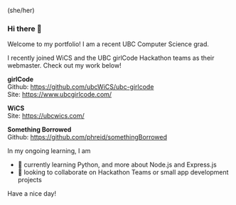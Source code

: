 (she/her)

### Hi there 👋

Welcome to my portfolio! I am a recent UBC Computer Science grad. 

I recently joined WiCS and the UBC girlCode Hackathon teams as their webmaster. Check out my work below!

**girlCode**\
Github: https://github.com/ubcWiCS/ubc-girlcode \
Site: https://www.ubcgirlcode.com/

**WiCS**\
Site: https://ubcwics.com/

**Something Borrowed**\
Github: https://github.com/phreid/somethingBorrowed

In my ongoing learning, I am
- 🌱 currently learning Python, and more about Node.js and Express.js
- 👯 looking to collaborate on Hackathon Teams or small app development projects

Have a nice day! 

